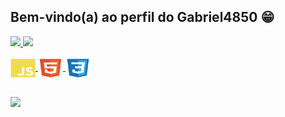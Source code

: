 ## Bem-vindo(a) ao perfil do Gabriel4850 😁

 <div>
   <a href="https://github.com/Gabriel4850">
   <img height="180em" src="https://github-readme-stats.vercel.app/api?username=Gabriel4850&show_icons=true&theme=tokyonight&include_all_commits=true&count_private=true"/>
   <img height="180em" src="https://github-readme-stats.vercel.app/api/top-langs/?username=Gabriel4850&layout=compact&langs_count=6&theme=tokyonight"/>
</div>
    
<div style="display: inline_block"><br>
  <img align="center" alt="Js" height="30" width="40" src="https://raw.githubusercontent.com/devicons/devicon/master/icons/javascript/javascript-plain.svg">
  <img align="center" alt="HTML" height="30" width="40" src="https://raw.githubusercontent.com/devicons/devicon/master/icons/html5/html5-original.svg">
  <img align="center" alt="CSS" height="30" width="40" src="https://raw.githubusercontent.com/devicons/devicon/master/icons/css3/css3-original.svg">
</div>
 
<br>
 
 
<div> 

  <a href="https://www.linkedin.com/in/gabriel-de-morais-lima" target="_blank"><img src="[www.linkedin.com/in/gabriel-de-morais-lima](https://img.shields.io/badge/-LinkedIn-%230077B5?style=for-the-badge&logo=linkedin&logoColor=white)" target="_blank"></a>
</div>

